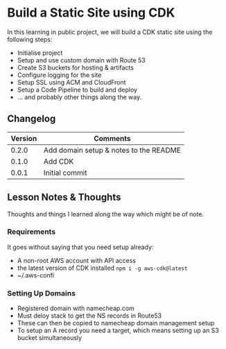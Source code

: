 # Build a Static Site using CDK

In this learning in public project, we will build a CDK static site using the following steps:

- Initialise project
- Setup and use custom domain with Route 53
- Create S3 buckets for hosting & artifacts
- Configure logging for the site
- Setup SSL using ACM and CloudFront
- Setup a Code Pipeline to build and deploy
- ... and probably other things along the way.

## Changelog

| Version | Comments |
|---|---|
| 0.2.0 | Add domain setup & notes to the README |
| 0.1.0 | Add CDK |
| 0.0.1 | Initial commit |

## Lesson Notes & Thoughts

Thoughts and things I learned along the way which might be of note.

### Requirements
It goes without saying that you need setup already:

- A non-root AWS account with API access
- the latest version of CDK installed `npm i -g aws-cdk@latest`
- ~/.aws-confi

### Setting Up Domains

- Registered domain with namecheap.com
- Must deloy stack to get the NS records in Route53
- These can then be copied to namecheap domain management setup
- To setup an A record you need a target, which means setting up an S3 bucket simultaneously

